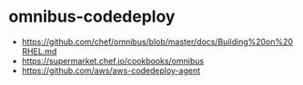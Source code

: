 # omnibus-codedeploy
- https://github.com/chef/omnibus/blob/master/docs/Building%20on%20RHEL.md
- https://supermarket.chef.io/cookbooks/omnibus
- https://github.com/aws/aws-codedeploy-agent
